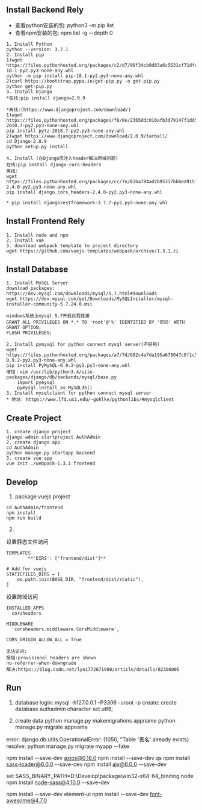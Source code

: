 ## Install Backend Rely
* 查看python安装的包: python3 -m pip list
* 查看npm安装的包: npm list -g --depth 0
```
1. Install Python
python --version: 3.7.1
2. Install pip
1)wget https://files.pythonhosted.org/packages/c2/d7/90f34cb0d83a6c5631cf71dfe64cc1054598c843a92b400e55675cc2ac37/pip-18.1-py2.py3-none-any.whl
python -m pip install pip-18.1-py2.py3-none-any.whl
2)curl https://bootstrap.pypa.io/get-pip.py -o get-pip.py
python get-pip.py
3. Install Django
*在线:pip install django=2.0.9

*离线:(https://www.djangoproject.com/download/)
1)wget https://files.pythonhosted.org/packages/f8/0e/2365ddc010afb3d79147f1dd544e5ee24bf4ece58ab99b16fbb465ce6dc0/pytz-2018.7-py2.py3-none-any.whl
pip install pytz-2018.7-py2.py3-none-any.whl
2)wget https://www.djangoproject.com/download/2.0.9/tarball/
cd Django-2.0.9
python setup.py install

4. Install (在Django层注入header解决跨域问题)
在线:pip install django-cors-headers
离线:
wget https://files.pythonhosted.org/packages/cc/7e/83ba784ad2b95317bbbed915f0888d7d1cd8dc3d2e4b8ddec8fbc4c3e800/django_cors_headers-2.4.0-py2.py3-none-any.whl
pip install django_cors_headers-2.4.0-py2.py3-none-any.whl

* pip install djangorestframework-3.7.7-py2.py3-none-any.whl
```

## Install Frontend Rely

```
1. Install node and npm
2. Install vue
3. download webpack template to project directory
wget https://github.com/vuejs-templates/webpack/archive/1.3.1.zi
```

## Install Database
```
1. Install MySQL Server
download packages: https://dev.mysql.com/downloads/mysql/5.7.html#downloads
wget https://dev.mysql.com/get/Downloads/MySQLInstaller/mysql-installer-community-5.7.24.0.msi

windows系统上mysql 5.7开启远程连接
GRANT ALL PRIVILEGES ON *.* TO 'root'@'%' IDENTIFIED BY '密码' WITH GRANT OPTION;
FLUSH PRIVILEGES;

2. Install pymysql for python connect mysql server(不好用)
wget https://files.pythonhosted.org/packages/a7/7d/682c4a7da195a678047c8f1c51bb7682aaedee1dca7547883c3993ca9282/PyMySQL-0.9.2-py2.py3-none-any.whl
pip install PyMySQL-0.9.2-py2.py3-none-any.whl
增加：vim /usr/lib/python3.4/site-packages/django/db/backends/mysql/base.py
    import pymysql
    pymysql.install_as_MySQLdb()
3. Install mysqlclient for python connect mysql server
* 地址: https://www.lfd.uci.edu/~gohlke/pythonlibs/#mysqlclient
```

## Create Project 

```
1. create django project
django-admin startproject AuthAdmin
2. create django app
cd AuthAdmin
python manage.py startapp backend
3. create vue app
vue init ./webpack-1.3.1 frontend
```

## Develop
1. package vuejs project
```
cd AuthAdmin/frontend
npm install
npm run build
```

2.
设置静态文件访问
```
TEMPLATES
        **'DIRS': ['frontend/dist']**

# Add for vuejs
STATICFILES_DIRS = [
    os.path.join(BASE_DIR, "frontend/dist/static"),
]
```

设置跨域访问
```
INSTALLED_APPS
  corsheaders

MIDDLEWARE
  'corsheaders.middleware.CorsMiddleware',

CORS_ORIGIN_ALLOW_ALL = True

无法访问:
报错:provisional headers are shown
no-referrer-when-downgrade
解决:https://blog.csdn.net/lyn1772671980/article/details/82386005
```

## Run
1. database
login: mysql -h127.0.0.1 -P3306 -uroot -p
create: create database authadmin character set utf8;

2. create data
python manage.py makemigrations appname
python manage.py migrate appname


error: django.db.utils.OperationalError: (1050, "Table '表名' already exists）
resolve: python manage.py migrate myapp --fake

npm install --save-dev axios@0.18.0
npm install --save-dev qs
npm install sass-loader@6.0.0 --save-dev
npm install ajv@6.0.0 --save-dev

set SASS_BINARY_PATH=D:\Develop\package\win32-x64-64_binding.node
npm install node-sass@4.10.0 --save-dev

npm install --save-dev element-ui
npm install --save-dev font-awesome@4.7.0


